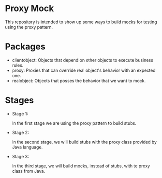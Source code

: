 # Proxy Mock

This repository is intended to show up some ways to build mocks for testing using the proxy pattern.

# Packages

- clientobject: Objects that depend on other objects to execute business rules.
- proxy: Proxies that can override real object's behavior with an expected one.
- realobject: Objects that posses the behavior that we want to mock.

# Stages

- Stage 1:

    In the first stage we are using the proxy pattern to build stubs.

- Stage 2:

    In the second stage, we will build stubs with the proxy class provided by Java language.

- Stage 3:

    In the third stage, we will build mocks, instead of stubs, with te proxy class from Java.